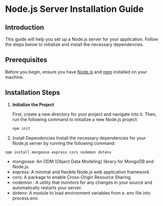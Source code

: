 # Node.js Server Installation Guide

## Introduction

This guide will help you set up a Node.js server for your application. Follow the steps below to initialize and install the necessary dependencies.

## Prerequisites

Before you begin, ensure you have [Node.js](https://nodejs.org/) and [npm](https://www.npmjs.com/) installed on your machine.

## Installation Steps

1. **Initialize the Project**

   First, create a new directory for your project and navigate into it. Then, run the following command to initialize a new Node.js project:

   ```bash
   npm init
2. Install Dependencies
Install the necessary dependencies for your Node.js server by running the following command:

```bash
npm install mongoose express cors nodemon dotenv
```
- mongoose: An ODM (Object Data Modeling) library for MongoDB and Node.js.
- express: A minimal and flexible Node.js web application framework.
- cors: A package to enable Cross-Origin Resource Sharing.
- nodemon :  A utility that monitors for any changes in your source and automatically restarts your server.
- dotenv: A module to load environment variables from a .env file into process.env.
